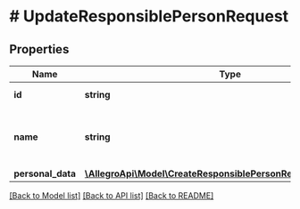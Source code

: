 # # UpdateResponsiblePersonRequest

## Properties

Name | Type | Description | Notes
------------ | ------------- | ------------- | -------------
**id** | **string** | Responsible person ID. | [optional]
**name** | **string** | Internal name of responsible person in dictionary. | [optional]
**personal_data** | [**\AllegroApi\Model\CreateResponsiblePersonRequestPersonalData**](CreateResponsiblePersonRequestPersonalData.md) |  | [optional]

[[Back to Model list]](../../README.md#models) [[Back to API list]](../../README.md#endpoints) [[Back to README]](../../README.md)
